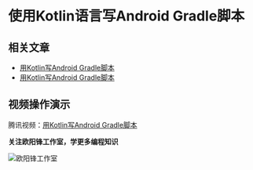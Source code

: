 使用Kotlin语言写Android Gradle脚本
==

## 相关文章
* [用Kotlin写Android Gradle脚本
](https://www.jianshu.com/p/8fdfbcf35f0d)
* [用Kotlin写Android Gradle脚本
](http://mp.weixin.qq.com/s?__biz=MzI2NTYwNTA5OA==&mid=2247483681&idx=1&sn=3cb500bac1ef8e17185af32336a7b429&chksm=ea9b9ba4ddec12b21cb3298c54efc625a1df5c13c77655091434a0cdcb14977d873714ffd330&mpshare=1&scene=23&srcid=0126ECOY5ryv9jXWa6y6BxN5#rd)

## 视频操作演示
腾讯视频：[用Kotlin写Android Gradle脚本](https://v.qq.com/x/page/x0539lvfmm2.html)

**关注欧阳锋工作室，学更多编程知识**

![欧阳锋工作室](https://raw.githubusercontent.com/yuanhoujun/Android_Slide_To_Close/develop/image/%E6%AC%A7%E9%98%B3%E9%94%8B%E5%B7%A5%E4%BD%9C%E5%AE%A4.jpg)

